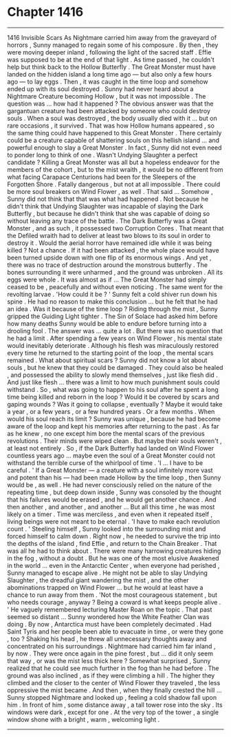 
# Chapter 1416


---

1416 Invisible Scars
As Nightmare carried him away from the graveyard of horrors , Sunny managed to regain some of his composure . By then , they were moving deeper inland , following the light of the sacred staff . Effie was supposed to be at the end of that light .
As time passed , he couldn't help but think back to the Hollow Butterfly .
The Great Monster must have landed on the hidden island a long time ago — but also only a few hours ago — to lay eggs . Then , it was caught in the time loop and somehow ended up with its soul destroyed .
Sunny had never heard about a Nightmare Creature becoming Hollow , but it was not impossible . The question was … how had it happened ?
The obvious answer was that the gargantuan creature had been attacked by someone who could destroy souls . When a soul was destroyed , the body usually died with it … but on rare occasions , it survived . That was how Hollow humans appeared , so the same thing could have happened to this Great Monster .
There certainly could be a creature capable of shattering souls on this hellish island … and powerful enough to slay a Great Monster . In fact , Sunny did not even need to ponder long to think of one .
Wasn't Undying Slaughter a perfect candidate ?
Killing a Great Monster was all but a hopeless endeavor for the members of the cohort , but to the mist wraith , it would be no different from what facing Carapace Centurions had been for the Sleepers of the Forgotten Shore .
Fatally dangerous , but not at all impossible .
There could be more soul breakers on Wind Flower , as well .
That said …
Somehow , Sunny did not think that that was what had happened .
Not because he didn't think that Undying Slaughter was incapable of slaying the Dark Butterfly , but because he didn't think that she was capable of doing so without leaving any trace of the battle .
The Dark Butterfly was a Great Monster , and as such , it possessed two Corruption Cores . That meant that the Defiled wraith had to deliver at least two blows to its soul in order to destroy it . Would the aerial horror have remained idle while it was being killed ?
Not a chance . If it had been attacked , the whole place would have been turned upside down with one flip of its enormous wings .
And yet , there was no trace of destruction around the monstrous butterfly . The bones surrounding it were unharmed , and the ground was unbroken . All its eggs were whole .
It was almost as if …
The Great Monster had simply ceased to be , peacefully and without even noticing .
The same went for the revolting larvae .
'How could it be ? '
Sunny felt a cold shiver run down his spine .
He had no reason to make this conclusion … but he felt that he had an idea .
Was it because of the time loop ?
Riding through the mist , Sunny gripped the Guiding Light tighter .
The Sin of Solace had asked him before how many deaths Sunny would be able to endure before turning into a drooling fool . The answer was … quite a lot . But there was no question that he had a limit .
After spending a few years on Wind Flower , his mental state would inevitably deteriorate . Although his flesh was miraculously restored every time he returned to the starting point of the loop , the mental scars remained .
What about spiritual scars ?
Sunny did not know a lot about souls , but he knew that they could be damaged . They could also be healed , and possessed the ability to slowly mend themselves , just like flesh did .
And just like flesh … there was a limit to how much punishment souls could withstand .
So , what was going to happen to his soul after he spent a long time being killed and reborn in the loop ? Would it be covered by scars and gaping wounds ?
Was it going to collapse , eventually ?
Maybe it would take a year , or a few years , or a few hundred years . Or a few months .
When would his soul reach its limit ?
Sunny was unique , because he had become aware of the loop and kept his memories after returning to the past . As far as he knew , no one except him bore the mental scars of the previous revolutions . Their minds were wiped clean .
But maybe their souls weren't , at least not entirely .
So , if the Dark Butterfly had landed on Wind Flower countless years ago … maybe even the soul of a Great Monster could not withstand the terrible curse of the whirlpool of time .
'I … I have to be careful . '
If a Great Monster — a creature with a soul infinitely more vast and potent than his — had been made Hollow by the time loop , then Sunny would be , as well .
He had never consciously relied on the nature of the repeating time , but deep down inside , Sunny was consoled by the thought that his failures would be erased , and he would get another chance .
And then another , and another , and another …
But all this time , he was most likely on a timer .
Time was merciless , and even when it repeated itself , living beings were not meant to be eternal .
'I have to make each revolution count . '
Steeling himself , Sunny looked into the surrounding mist and forced himself to calm down .
Right now , he needed to survive the trip into the depths of the island , find Effie , and return to the Chain Breaker . That was all he had to think about .
There were many harrowing creatures hiding in the fog , without a doubt . But he was one of the most elusive Awakened in the world … even in the Antarctic Center , when everyone had perished , Sunny managed to escape alive .
He might not be able to slay Undying Slaughter , the dreadful giant wandering the mist , and the other abominations trapped on Wind Flower … but he would at least have a chance to run away from them .
'Not the most courageous statement , but who needs courage , anyway ? Being a coward is what keeps people alive . '
He vaguely remembered lecturing Master Roan on the topic . That past seemed so distant …
Sunny wondered how the White Feather Clan was doing . By now , Antarctica must have been completely decimated . Had Saint Tyris and her people been able to evacuate in time , or were they gone , too ?
Shaking his head , he threw all unnecessary thoughts away and concentrated on his surroundings .
Nightmare had carried him far inland , by now . They were once again in the pine forest , but … did it only seem that way , or was the mist less thick here ?
Somewhat surprised , Sunny realized that he could see much further in the fog than he had before . The ground was also inclined , as if they were climbing a hill .
The higher they climbed and the closer to the center of Wind Flower they traveled , the less oppressive the mist became .
And then , when they finally crested the hill …
Sunny stopped Nightmare and looked up , feeling a cold shadow fall upon him .
In front of him , some distance away , a tall tower rose into the sky .
Its windows were dark , except for one .
At the very top of the tower , a single window shone with a bright , warm , welcoming light .

---

